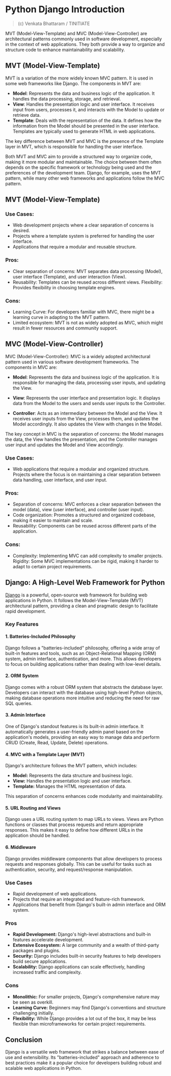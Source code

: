 # Python Django Introduction
> (c) Venkata Bhattaram / TINITIATE

MVT (Model-View-Template) and MVC (Model-View-Controller) are architectural patterns commonly used in software development, especially in the context of web applications. They both provide a way to organize and structure code to enhance maintainability and scalability.

## MVT (Model-View-Template)
MVT is a variation of the more widely known MVC pattern. It is used in some web frameworks like Django. The components in MVT are:
* **Model**: Represents the data and business logic of the application. It handles the data processing, storage, and retrieval.
* **View**: Handles the presentation logic and user interface. It receives input from users, processes it, and interacts with the Model to update or retrieve data.
* **Template**: Deals with the representation of the data. It defines how the information from the Model should be presented in the user interface. Templates are typically used to generate HTML in web applications.

The key difference between MVT and MVC is the presence of the Template layer in MVT, which is responsible for handling the user interface.



Both MVT and MVC aim to provide a structured way to organize code, making it more modular and maintainable. The choice between them often depends on the specific framework or technology being used and the preferences of the development team. Django, for example, uses the MVT pattern, while many other web frameworks and applications follow the MVC pattern.

## MVT (Model-View-Template)
### Use Cases:
* Web development projects where a clear separation of concerns is desired.
* Projects where a template system is preferred for handling the user interface.
* Applications that require a modular and reusable structure.
### Pros:
* Clear separation of concerns: MVT separates data processing (Model), user  interface (Template), and user interaction (View).
* Reusability: Templates can be reused across different views.
Flexibility: Provides flexibility in choosing template engines.
### Cons:
* Learning Curve: For developers familiar with MVC, there might be a learning curve in adapting to the MVT pattern.
* Limited ecosystem: MVT is not as widely adopted as MVC, which might result in fewer resources and community support.

## MVC (Model-View-Controller)
MVC (Model-View-Controller):
MVC is a widely adopted architectural pattern used in various software development frameworks. The components in MVC are:
* **Model**: Represents the data and business logic of the application. It is responsible for managing the data, processing user inputs, and updating the View.

* **View**: Represents the user interface and presentation logic. It displays data from the Model to the users and sends user inputs to the Controller.

* **Controller**: Acts as an intermediary between the Model and the View. It receives user inputs from the View, processes them, and updates the Model accordingly. It also updates the View with changes in the Model.

The key concept in MVC is the separation of concerns: the Model manages the data, the View handles the presentation, and the Controller manages user input and updates the Model and View accordingly.

### Use Cases:
* Web applications that require a modular and organized structure.
Projects where the focus is on maintaining a clear separation between data handling, user interface, and user input.
### Pros:
* Separation of concerns: MVC enforces a clear separation between the model (data), view (user interface), and controller (user input).
* Code organization: Promotes a structured and organized codebase, making it easier to maintain and scale.
* Reusability: Components can be reused across different parts of the application.
### Cons:
* Complexity: Implementing MVC can add complexity to smaller projects.
Rigidity: Some MVC implementations can be rigid, making it harder to adapt to certain project requirements.

## Django: A High-Level Web Framework for Python

[Django](https://www.djangoproject.com/) is a powerful, open-source web framework for building web applications in Python. It follows the Model-View-Template (MVT) architectural pattern, providing a clean and pragmatic design to facilitate rapid development.

### Key Features

#### 1. Batteries-Included Philosophy
Django follows a "batteries-included" philosophy, offering a wide array of built-in features and tools, such as an Object-Relational Mapping (ORM) system, admin interface, authentication, and more. This allows developers to focus on building applications rather than dealing with low-level details.

#### 2. ORM System
Django comes with a robust ORM system that abstracts the database layer. Developers can interact with the database using high-level Python objects, making database operations more intuitive and reducing the need for raw SQL queries.

#### 3. Admin Interface
One of Django's standout features is its built-in admin interface. It automatically generates a user-friendly admin panel based on the application's models, providing an easy way to manage data and perform CRUD (Create, Read, Update, Delete) operations.

#### 4. MVC with a Template Layer (MVT)
Django's architecture follows the MVT pattern, which includes:

- **Model:** Represents the data structure and business logic.
- **View:** Handles the presentation logic and user interface.
- **Template:** Manages the HTML representation of data.

This separation of concerns enhances code modularity and maintainability.

#### 5. URL Routing and Views
Django uses a URL routing system to map URLs to views. Views are Python functions or classes that process requests and return appropriate responses. This makes it easy to define how different URLs in the application should be handled.

#### 6. Middleware
Django provides middleware components that allow developers to process requests and responses globally. This can be useful for tasks such as authentication, security, and request/response manipulation.

### Use Cases
- Rapid development of web applications.
- Projects that require an integrated and feature-rich framework.
- Applications that benefit from Django's built-in admin interface and ORM system.

### Pros
- **Rapid Development:** Django's high-level abstractions and built-in features accelerate development.
- **Extensive Ecosystem:** A large community and a wealth of third-party packages and plugins.
- **Security:** Django includes built-in security features to help developers build secure applications.
- **Scalability:** Django applications can scale effectively, handling increased traffic and complexity.

### Cons
- **Monolithic:** For smaller projects, Django's comprehensive nature may be seen as overkill.
- **Learning Curve:** Beginners may find Django's conventions and structure challenging initially.
- **Flexibility:** While Django provides a lot out of the box, it may be less flexible than microframeworks for certain project requirements.

## Conclusion
Django is a versatile web framework that strikes a balance between ease of use and extensibility. Its "batteries-included" approach and adherence to best practices make it a popular choice for developers building robust and scalable web applications in Python.
